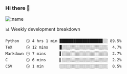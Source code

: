 ### Hi there 👋

<!--
**lv2020/lv2020** is a ✨ _special_ ✨ repository because its `README.md` (this file) appears on your GitHub profile.

Here are some ideas to get you started:

- 🔭 I’m currently working on ...
- 🌱 I’m currently learning ...
- 👯 I’m looking to collaborate on ...
- 🤔 I’m looking for help with ...
- 💬 Ask me about ...
- 📫 How to reach me: ...
- 😄 Pronouns: ...
- ⚡ Fun fact: ...
-->
![:name](https://count.getloli.com/get/@:lv2020)
 <!-- waka-box start -->
📊 Weekly development breakdown
```text
Python   🕓 4 hrs 1 min ██████████████████▊░░ 89.5%
TeX      🕓 12 mins     ▉░░░░░░░░░░░░░░░░░░░░  4.7%
Markdown 🕓 7 mins      ▌░░░░░░░░░░░░░░░░░░░░  2.7%
C        🕓 6 mins      ▍░░░░░░░░░░░░░░░░░░░░  2.2%
CSV      🕓 1 min       ░░░░░░░░░░░░░░░░░░░░░  0.5%
```
<!-- Powered by https://github.com/YouEclipse/waka-box-go . -->
<!-- waka-box end -->
